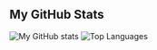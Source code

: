 ## My GitHub Stats
![My GitHub stats](https://github-readme-stats.vercel.app/api?username=syktox&show_icons=true&theme=radical)
![Top Languages](https://github-readme-stats.vercel.app/api/top-langs/?username=syktox&layout=compact&theme=radical)
